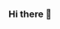 ### Hi there 👋

<!--
I'm Polina, a self-taught Java Developer from Belarus

✨About me✨

I'm started my journey not so long ago and I really have something to learn. 
HOW I feel confident in !!Java Core, OOP!! 
And continue my studies in the Spring, Hibernate Frameworks and SQL


- 🔭 I’m currently working on improving my skills and learning new ones
- 🤔 I’m looking for help with my endeavors


- 📫 How to reach me: LinkedIn: www.linkedin.com/in/polina-padaliak
                       Telegram: @paintnenugen
-->

